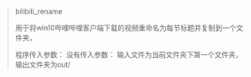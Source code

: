 > bilibili_rename
>
> 用于将win10哔哩哔哩客户端下载的视频重命名为每节标题并复制到一个文件夹，
>
> 程序传入参数：
>	没有传入参数： 输入文件为当前文件夹下第一个文件夹， 输出文件夹为out/<title>
>	一个传入参数：输入文件为用户输入参数， 输出文件夹为out/<title>
>	两个传入参数：输入输出均为用户指定参数

